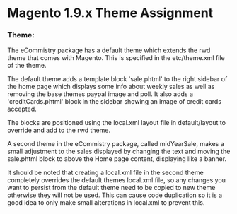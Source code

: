 # Magento 1.9.x Theme Assignment

### Theme:
The eCommistry package has a default theme which extends the rwd theme that comes with Magento. 
This is specified in the etc/theme.xml file of the theme. 

The default theme adds a template block 'sale.phtml' to the right sidebar of the home page 
which displays some info about weekly sales as well as removing the base themes paypal image
 and poll. It also adds a 'creditCards.phtml' block in the sidebar showing an image of credit 
 cards accepted. 

 The blocks are positioned using the local.xml layout file in default/layout to override and add
 to the rwd theme.
 
 A second theme in the eCommistry package, called midYearSale, makes a small adjustment to the sales 
 displayed by changing the text and moving the sale.phtml block to above the Home page content, displaying
 like a banner.
 
 It should be noted that creating a local.xml file in the second theme completely overrides the default 
 themes local.xml file, so any changes you want to persist from the default theme need to be copied to 
 new theme otherwise they will not be used. This can cause code duplication so it is a good idea to only 
 make small alterations in local.xml to prevent this. 